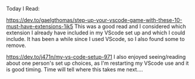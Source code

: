 Today I Read: 

https://dev.to/gaelgthomas/step-up-your-vscode-game-with-these-10-must-have-extensions-1ik5 
This was a good read and I considered which extension I already have included in my VScode set up and which I could include. It has been a while since I used VScode, so I also found some to remove. 

https://dev.to/j471n/my-vs-code-setup-971
I also enjoyed seeing/reading about one person's set up choices, as I'm restarting my VScode use and it is good timing.  Time will tell where this takes me next....